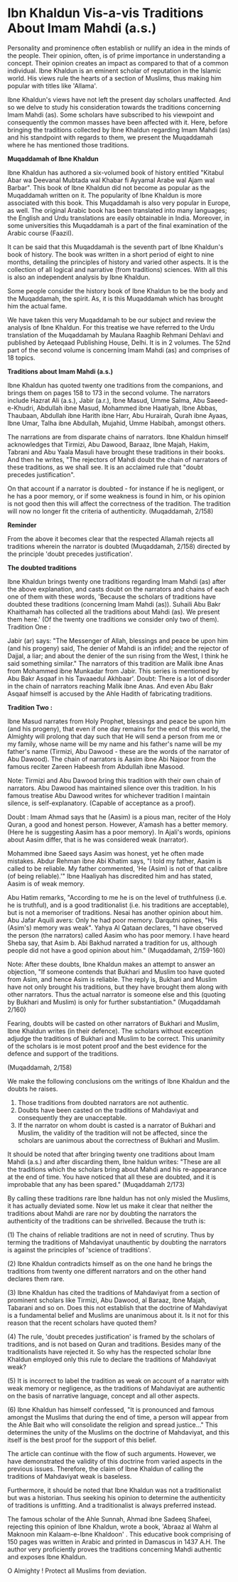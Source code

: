 Ibn Khaldun Vis-a-vis Traditions About Imam Mahdi (a.s.)
========================================================

Personality and prominence often establish or nullify an idea in the
minds of the people. Their opinion, often, is of prime importance in
understanding a concept. Their opinion creates an impact as compared to
that of a common individual. Ibne Khaldun is an eminent scholar of
reputation in the Islamic world. His views rule the hearts of a section
of Muslims, thus making him popular with titles like 'Allama'.

Ibne Khaldun's views have not left the present day scholars unaffected.
And so we delve to study his consideration towards the traditions
concerning Imam Mahdi (as). Some scholars have subscribed to his
viewpoint and consequently the common masses have been affected with it.
Here, before bringing the traditions collected by Ibne Khaldun regarding
Imam Mahdi (as) and his standpoint with regards to them, we present the
Muqaddamah where he has mentioned those traditions.

**Muqaddamah of Ibne Khaldun**

Ibne Khaldun has authored a six-volumed book of history entitled
"Kitabul Abar wa Deevanal Mubtada wal Khabar fi Ayyamal Arabe wal Ajam
wal Barbar". This book of Ibne Khaldun did not become as popular as the
Muqaddamah written on it. The popularity of Ibne Khaldun is more
associated with this book. This Muqaddamah is also very popular in
Europe, as well. The original Arabic book has been translated into many
languages; the English and Urdu translations are easily obtainable in
India. Moreover, in some universities this Muqaddamah is a part of the
final examination of the Arabic course (Faazil).

It can be said that this Muqaddamah is the seventh part of Ibne
Khaldun's book of history. The book was written in a short period of
eight to nine months, detailing the principles of history and varied
other aspects. It is the collection of all logical and narrative (from
traditions) sciences. With all this is also an independent analysis by
Ibne Khaldun.

Some people consider the history book of Ibne Khaldun to be the body
and the Muqaddamah, the spirit. As, it is this Muqaddamah which has
brought him the actual fame.

We have taken this very Muqaddamah to be our subject and review the
analysis of Ibne Khaldun. For this treatise we have referred to the Urdu
translation of the Muqaddamah by Maulana Raaghib Rehmani Dehlavi and
published by Aeteqaad Publishing House, Delhi. It is in 2 volumes. The
52nd part of the second volume is concerning Imam Mahdi (as) and
comprises of 18 topics.


**Traditions about Imam Mahdi (a.s.)**

Ibne Khaldun has quoted twenty one traditions from the companions, and
brings them on pages 158 to 173 in the second volume. The narrators
include Hazrat Ali (a.s.), Jabir (a.r.), Ibne Masud, Umme Salma, Abu
Saeed-e-Khudri, Abdullah ibne Masud, Mohammed ibne Haatiyah, Ibne Abbas,
Thaubaan, Abdullah ibne Harith ibne Harr, Abu Hurairah, Qurah ibne
Ayaas, Ibne Umar, Talha ibne Abdullah, Mujahid, Umme Habibah, amongst
others.

The narrations are from disparate chains of narrators. Ibne Khaldun
himself acknowledges that Tirmizi, Abu Dawood, Baraaz, Ibne Majah,
Hakim, Tabrani and Abu Yaala Masuli have brought these traditions in
their books. And then he writes, "The rejectors of Mahdi doubt the chain
of narrators of these traditions, as we shall see. It is an acclaimed
rule that "doubt precedes justification".

On that account if a narrator is doubted - for instance if he is
negligent, or he has a poor memory, or if some weakness is found in him,
or his opinion is not good then this will affect the correctness of the
tradition. The tradition will now no longer fit the criteria of
authenticity. (Muqaddamah, 2/158)

**Reminder**


From the above it becomes clear that the respected Allamah rejects all
traditions wherein the narrator is doubted (Muqaddamah, 2/158) directed
by the principle 'doubt precedes justification'.

**The doubted traditions**

Ibne Khaldun brings twenty one traditions regarding Imam Mahdi (as)
after the above explanation, and casts doubt on the narrators and chains
of each one of them with these words, 'Because the scholars of
traditions have doubted these traditions (concerning Imam Mahdi (as)).
Suhaili Abu Bakr Khaithamah has collected all the traditions about Mahdi
(as). We present them here.' (Of the twenty one traditions we consider
only two of them). Tradition One :

Jabir (ar) says: "The Messenger of Allah, blessings and peace be upon
him (and his progeny) said, The denier of Mahdi is an infidel; and the
rejector of Dajjal, a liar; and about the denier of the sun rising from
the West, I think he said something similar." The narrators of this
tradition are Malik ibne Anas from Mohammed ibne Munkadar from Jabir.
This series is mentioned by Abu Bakr Asqaaf in his Tavaaedul Akhbaar'.
Doubt: There is a lot of disorder in the chain of narrators reaching
Malik ibne Anas. And even Abu Bakr Asqaaf himself is accused by the Ahle
Hadith of fabricating traditions.

**Tradition Two :**

Ibne Masud narrates from Holy Prophet, blessings and peace be upon him
(and his progeny), that even if one day remains for the end of this
world, the Almighty will prolong that day such that He will send a
person from me or my family, whose name will be my name and his father's
name will be my father's name (Tirmizi, Abu Dawood - these are the words
of the narrator of Abu Dawood). The chain of narrators is Aasim ibne Abi
Najoor from the famous reciter Zareen Habeesh from Abdullah ibne
Masood.

Note: Tirmizi and Abu Dawood bring this tradition with their own chain
of narrators. Abu Dawood has maintained silence over this tradition. In
his famous treatise Abu Dawood writes for whichever tradition I maintain
silence, is self-explanatory. (Capable of acceptance as a proof).

Doubt : Imam Ahmad says that he (Aasim) is a pious man, reciter of the
Holy Quran, a good and honest person. However, A'amash has a better
memory. (Here he is suggesting Aasim has a poor memory). In Ajali's
words, opinions about Aasim differ, that is he was considered weak
(narrator).

Mohammed ibne Saeed says Aasim was honest, yet he often made mistakes.
Abdur Rehman ibne Abi Khatim says, "I told my father, Aasim is called to
be reliable. My father commented, 'He (Asim) is not of that calibre (of
being reliable).'" Ibne Haaliyah has discredited him and has stated,
Aasim is of weak memory.

Abu Hatim remarks, "According to me he is on the level of truthfulness
(i.e. he is truthful), and is a good traditionalist (i.e. his traditions
are acceptable), but is not a memoriser of traditions. Nesai has another
opinion about him. Abu Jafar Aquili avers: Only he had poor memory.
Darqutni opines, "His (Asim's) memory was weak". Yahya Al Qataan
declares, "I have observed the person (the narrators) called Aasim who
has poor memory. I have heard Sheba say, that Asim b. Abi Bakhud
narrated a tradition for us, although people did not have a good opinion
about him." (Muqaddamah, 2/159-160)

Note: After these doubts, Ibne Khaldun makes an attempt to answer an
objection, "If someone contends that Bukhari and Muslim too have quoted
from Asim, and hence Asim is reliable. The reply is, Bukhari and Muslim
have not only brought his traditions, but they have brought them along
with other narrators. Thus the actual narrator is someone else and this
(quoting by Bukhari and Muslim) is only for further substantiation."
(Muqaddamah 2/160)

Fearing, doubts will be casted on other narrators of Bukhari and
Muslim, Ibne Khaldun writes (in their defence). The scholars without
exception adjudge the traditions of Bukhari and Muslim to be correct.
This unanimity of the scholars is ie most potent proof and the best
evidence for the defence and support of the traditions.

(Muqaddamah, 2/158)

We make the following conclusions om the writings of Ibne Khaldun and
the doubts he raises.

1) Those traditions from doubted narrators are not authentic.
2) Doubts have been casted on the traditions of Mahdaviyat and
consequently they are unacceptable.
3) If the narrator on whom doubt is casted is a narrator of Bukhari and
Muslim, the validity of the tradition will not be affected, since the
scholars are uanimous about the correctness of Bukhari and Muslim.

It should be noted that after bringing twenty one traditions about Imam
Mahdi (a.s.) and after discarding them, Ibne haldun writes: "These are
all the traditions which the scholars bring about Mahdi and his
re-appearance at the end of time. You have noticed that all these are
doubted, and it is improbable that any has been spared." (Muqaddamah
2/173)

By calling these traditions rare Ibne haldun has not only misled the
Muslims, it has actually deviated some. Now let us make it clear that
neither the traditions about Mahdi are rare nor by doubting the
narrators the authenticity of the traditions can be shrivelled. Because
the truth is:

(1) The chains of reliable traditions are not in need of scrutiny. Thus
by terming the traditions of Mahdaviyat unauthentic by doubting the
narrators is against the principles of 'science of traditions'.

(2) Ibne Khaldun contradicts himself as on the one hand he brings the
traditions from twenty one different narrators and on the other hand
declares them rare.

(3) Ibne Khaldun has cited the traditions of Mahdaviyat from a section
of prominent scholars like Tirmizi, Abu Dawood, al Baraaz, Ibne Majah,
Tabarani and so on. Does this not establish that the doctrine of
Mahdaviyat is a fundamental belief and Muslims are unanimous about it.
Is it not for this reason that the recent scholars have quoted them?

(4) The rule, 'doubt precedes justification' is framed by the scholars
of traditions, and is not based on Quran and traditions. Besides many of
the traditionalists have rejected it. So why has the respected scholar
Ibne Khaldun employed only this rule to declare the traditions of
Mahdaviyat weak?

(5) It is incorrect to label the tradition as weak on account of a
narrator with weak memory or negligence, as the traditions of Mahdaviyat
are authentic on the basis of narrative language, concept and all other
aspects.

(6) Ibne Khaldun has himself confessed, "It is pronounced and famous
amongst the Muslims that during the end of time, a person will appear
from the Ahle Bait who will consolidate the religion and spread
justice..." This determines the unity of the Muslims on the doctrine of
Mahdaviyat, and this itself is the best proof for the support of this
belief.

The article can continue with the flow of such arguments. However, we
have demonstrated the validity of this doctrine from varied aspects in
the previous issues. Therefore, the claim of Ibne Khaldun of calling the
traditions of Mahdaviyat weak is baseless.

Furthermore, it should be noted that Ibne Khaldun was not a
traditionalist but was a historian. Thus seeking his opinion to
determine the authenticity of traditions is unfitting. And a
traditionalist is always preferred instead.

The famous scholar of the Ahle Sunnah, Ahmad ibne Sadeeq Shafeei,
rejecting this opinion of Ibne Khaldun, wrote a book, 'Abraaz al Wahm al
Maknoon min Kalaam-e-Ibne Khaldoon' . This educative book comprising of
150 pages was written in Arabic and printed in Damascus in 1437 A.H. The
author very proficiently proves the traditions concerning Mahdi
authentic and exposes Ibne Khaldun.

O Almighty ! Protect all Muslims from deviation.


